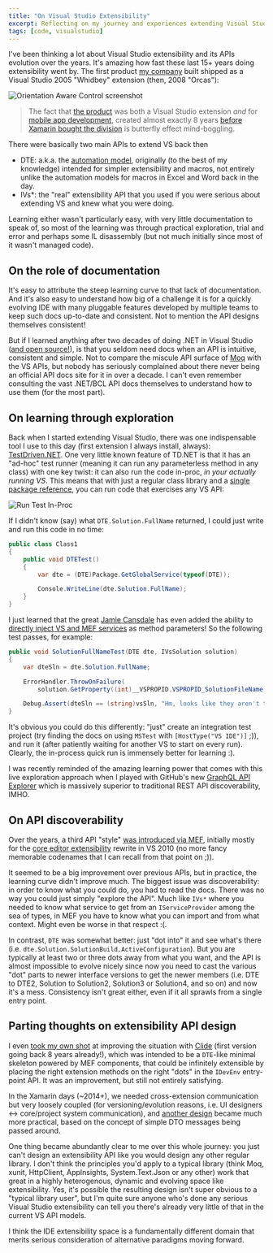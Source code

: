 ```yaml
---
title: "On Visual Studio Extensibility"
excerpt: Reflecting on my journey and experiences extending Visual Studio for over 15 years.
tags: [code, visualstudio]
---
```


I've been thinking a lot about Visual Studio extensibility and its APIs 
evolution over the years. It's amazing how fast these last 15+ years doing extensibility 
went by. The first product [my company](http://www.clariusconsulting.net) built 
shipped as a Visual Studio 2005 "Whidbey" extension (then, 2008 "Orcas"):

![Orientation Aware Control screenshot](https://www.cazzulino.com/img/on-vsx-oac-1.png)

> The fact that [the product](https://oac.z19.web.core.windows.net/) was 
> both a Visual Studio extension *and* for [mobile app development](http://www.mobilepractices.com/2008/10/how-to-add-screen-rotation-support-to.html),
> created almost exactly 8 years [before Xamarin bought the division](https://www.cazzulino.com/hello-xamarin.html) 
> is butterfly effect mind-boggling.

There were basically two main APIs to extend VS back then
* DTE: a.k.a. the [automation model](https://docs.microsoft.com/en-us/visualstudio/extensibility/internals/using-the-automation-model?view=vs-2019), 
  originally (to the best of my knowledge) intended for simpler extensibility 
  and macros, not entirely unlike the automation models for macros in Excel 
  and Word back in the day.
* IVs*: the "real" extensibility API that you used if you were serious about 
  extending VS and knew what you were doing. 

Learning either wasn't particularly easy, with very little documentation to 
speak of, so most of the learning was through practical exploration, trial and 
error and perhaps some IL disassembly (but not much initially since most of 
it wasn't managed code). 

## On the role of documentation

It's easy to attribute the steep learning curve to that lack of documentation.
And it's also easy to understand how big of a challenge it is for a quickly 
evolving IDE with many pluggable features developed by multiple teams to keep 
such docs up-to-date and consistent. Not to mention the API designs themselves 
consistent!

But if I learned anything after two decades of doing .NET in Visual Studio 
([and open source!](https://github.com/kzu/dotnetopensrc/commit/30b0df1)), 
is that you seldom need docs when an API is 
intuitive, consistent and simple. Not to compare the miscule API surface of 
[Moq](https://github.com/moq) with the VS APIs, but nobody has seriously 
complained about there never being an official API docs site for it in over 
a decade. I can't even remember consulting the vast .NET/BCL API docs themselves 
to understand how to use them (for the most part). 

## On learning through exploration

Back when I started extending Visual Studio, there was one indispensable tool 
I use to this day (first extension I always install, always): 
[TestDriven.NET](https://marketplace.visualstudio.com/items?itemName=JamieCansdale.TestDrivenNet). 
One very little known feature of TD.NET is that it has an "ad-hoc" test runner 
(meaning it can run any parameterless method in any class) with one key twist: 
it can also run the code in-proc, *in your actually running VS*. This means 
that with just a regular class library and a [single package reference](https://www.nuget.org/packages/Microsoft.VisualStudio.Sdk), 
you can run code that exercises any VS API: 

![Run Test In-Proc](https://www.cazzulino.com/img/on-vsx-tdd-vssdk.png)

If I didn't know (say) what `DTE.Solution.FullName` returned, I could just 
write and run this code in no time:

```csharp
public class Class1
{
    public void DTETest()
    {
        var dte = (DTE)Package.GetGlobalService(typeof(DTE));

        Console.WriteLine(dte.Solution.FullName);
    }
}
```

I just learned that the great [Jamie Cansdale](https://twitter.com/jcansdale) 
has even added the ability to [directly inject VS and MEF services](https://github.com/jcansdale/TestDriven.Net-Issues/issues/90) 
as method parameters! So the following test passes, for example:

```csharp
public void SolutionFullNameTest(DTE dte, IVsSolution solution)
{
    var dteSln = dte.Solution.FullName;

    ErrorHandler.ThrowOnFailure(
        solution.GetProperty((int)__VSPROPID.VSPROPID_SolutionFileName, out var vsSln));

    Debug.Assert(dteSln == (string)vsSln, "Hm, looks like they aren't the same?");
}
```

It's obvious you could do this differently: "just" create an integration 
test project (try finding the docs on using `MSTest` with `[HostType("VS IDE")]` ;)), 
and run it (after patiently waiting for another VS to start on every run). 
Clearly, the in-process quick run is immensely better for learning :).

I was recently reminded of the amazing learning power that comes with this 
live exploration approach when I played with GitHub's new [GraphQL API Explorer](https://developer.github.com/v4/explorer/) 
which is massively superior to traditional REST API discoverability, IMHO. 


## On API discoverability

Over the years, a third API "style" [was introduced via MEF](https://devblogs.microsoft.com/visualstudio/open-thread-extensibility-is-the-future/), 
initially mostly for the [core editor extensibility](https://docs.microsoft.com/en-us/visualstudio/extensibility/extending-the-editor-and-language-services) 
rewrite in VS 2010 (no more fancy memorable codenames that I can recall from 
that point on ;)).

It seemed to be a big improvement over previous APIs, but in practice, the 
learning curve didn't improve much. The biggest issue was discoverability: 
in order to know what you could do, you had to read the docs. There was no 
way you could just simply "explore the API". Much like `IVs*` where you 
needed to know what service to get from an `IServiceProvider` among the 
sea of types, in MEF you have to know what you can import and from what 
context. Might even be worse in that respect :(.

In contrast, `DTE` was somewhat better: just "dot into" it and see what's 
there (i.e. `dte.Solution.SolutionBuild.ActiveConfiguration`). But you are 
typically at least two or three dots away from what you want, and the API is 
almost impossible to evolve nicely since now you need to cast the various 
"dot" parts to newer interface versions to get the newer members (i.e. DTE 
to DTE2, Solution to Solution2, Solution3 or Solution4, and so on) and 
now it's a mess. Consistency isn't great either, even if it all sprawls 
from a single entry point.

## Parting thoughts on extensibility API design

I even [took my own shot](https://github.com/clariuslabs/clide) at improving 
the situation with [Clide](https://www.nuget.org/packages/Clide) (first version 
going back 8 years already!), which was intended to be a `DTE`-like minimal 
skeleton powered by MEF components, that could be infinitely extensible by 
placing the right extension methods on the right "dots" in the `IDevEnv` 
entry-point API. It was an improvement, but still not entirely satisfying.

In the Xamarin days (~2014+), we needed cross-extension communication but 
very loosely coupled (for versioning/evolution reasons, i.e. UI designers 
<-> core/project system communication), and [another design](https://www.nuget.org/packages/Merq) 
became much more practical, based on the concept of simple DTO messages 
being passed around.

One thing became abundantly clear to me over this whole journey: you just 
can't design an extensibility API like you would design any other regular 
library. I don't think the principles you'd apply to a typical library 
(think Moq, xunit, HttpClient, AppInsights, System.Text.Json or any other) 
work that great in a highly heterogenous, dynamic and evolving space like 
extensibility. Yes, it's possible the resulting design isn't super obvious 
to a "typical library user", but I'm quite sure anyone who's done any 
serious Visual Studio extensibility can tell you there's already very 
little of that in the current VS API models.

I think the IDE extensibility space is a fundamentally different domain 
that merits serious consideration of alternative paradigms moving forward.




